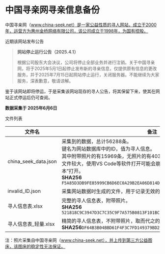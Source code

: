 # 中国寻亲网寻亲信息备份

中国寻亲网（www.china-seek.net）是一家公益性质的寻人网站，成立于2000年，运营方为惠州金桥网络有限公司，该公司成立于1998年，为国有控股。

近期该网站发布公告

> **网站停止运行公告（2025.4.1）**
>
> 根据公司股东大会决议，公司将停止全部业务并进行注销。关于中国寻亲网，将于2025年5月1日起停止发布新的寻亲信息，仅提供原有信息的更改服务，并于2025年7月15日起网站停止运行，关闭服务器。不能继续为大家服务，深表歉意，敬请谅解。

鉴于该网站即将停运，于是采集该网站现存的寻人公告，将其保留下来，使其在网站正式停运后仍可查阅。

**数据采集于 2025年6月6日**

文件列表

| 文件名               | 备注                                                         |
| -------------------- | ------------------------------------------------------------ |
| china_seek_data.json | 采集到的数据，总计56288条。<br>键名为网站数据库中的ID，值为寻人信息。<br>其中附带照片的有15969条，无照片的有40319条。<br>文件较大，使用VS Code等软件打开可能会崩溃，可以使用Windows自带的“记事本”打开。<br/>**SHA256** `F5A85D3DB9FE85999CB6D6EC0A29B2EA06D814DF1D98E81C28E117F04B36AB96` |
| invalid_ID.json      | 采集网站数据时生成的文件，用于记录无效的ID。                 |
| 寻人信息表.xlsx      | 完整的寻人信息表，附带照片。<br>**SHA256** `521818C9C3947D3C7C35C9F7A575B0813F101BC43DAA7C8F197A182B0BB3B955` |
| 寻人信息表_轻量.xlsx | 精简的寻人信息表，不附带照片，取而代之的是照片的超链接。<br>**SHA256**`DF64B3B04BBD61F4F3C7FD149379BD2E7D54094B30838F6A690984DCDF29E5D7` |

注：照片采集自中国寻亲网（www.china-seek.net），并上传到第三方公益图床，该图床的稳定性无法保证。